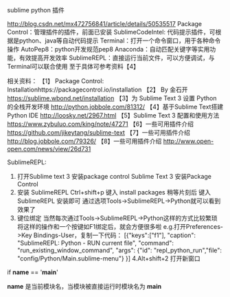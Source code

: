 sublime python 插件



http://blog.csdn.net/mx472756841/article/details/50535517
Package Control：管理插件的插件，前面已安装
SublimeCodeIntel: 代码提示插件，可根据是python、java等自动代码提示
Terminal：打开一个命令窗口，用于各种命令操作
AutoPep8：python开发规范pep8
Anaconda：自动匹配关键字等实用功能，有效提高开发效率
SublimeREPL：直接运行当前文件，可以方便调试，与Terminal可以联合使用 至于具体可参考资料【4】

相关资料：
【1】 Package Control: Installationhttps://packagecontrol.io/installation
【2】 By 金石开 https://sublime.wbond.net/installation
【3】为 Sublime Text 3 设置 Python 的全栈开发环境 http://python.jobbole.com/81312/
【4】基于Sublime Text搭建Python IDE http://loosky.net/2967.html
【5】Sublime Text 3 配置和使用方法  https://www.zybuluo.com/king/note/47271
【6】一些可用插件介绍 https://github.com/jikeytang/sublime-text
【7】一些可用插件介绍 http://blog.jobbole.com/79326/
【8】一些可用插件介绍 http://www.open-open.com/news/view/26d731


SublimeREPL:
1. 打开Sublime text 3 安装package control
Sublime Text 3 安装Package Control
2. 安装 SublimeREPL
Ctrl+shift+p 键入 install packages
稍等片刻后 键入 SublimeREPL 安装即可
通过选项Tools->SublimeREPL->Python就可以看到效果了
3. 键位绑定
当然每次通过Tools->SublimeREPL->Python这样的方式比较繁琐
将这样的操作和一个按键如F1绑定后，就会方便很多啦
e.g.打开Preferences->Key Bindings-User，复制一下代码：
[{"keys":["f1"],
"caption": "SublimeREPL: Python - RUN current file",
"command": "run_existing_window_command", "args":
{"id": "repl_python_run","file": "config/Python/Main.sublime-menu"}
}]
4.Alt+shift+2 打开新窗口



if __name__ == '__main__'

__name__ 是当前模块名，当模块被直接运行时模块名为 __main__ 
